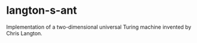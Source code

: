 # langton-s-ant
Implementation of a two-dimensional universal Turing machine invented by Chris Langton.
